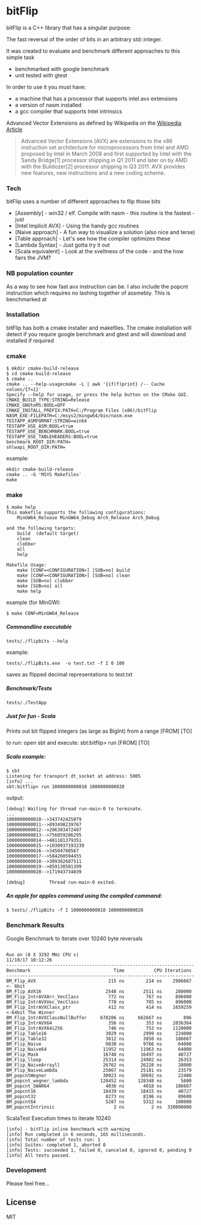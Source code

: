# bitFlip

bitFlip is a C++ library that has a singular purpose:

The fast reversal of the order of bits in an arbitrary std::integer.

It was created to evaluate and benchmark different approaches to this simple task

+ benchmarked with google benchmark
+ unit tested with gtest

In order to use it you must have:

  - a machine that has a processor that supports intel avx extensions
  - a version of nasm installed
  - a gcc compiler that supports Intel intrinsics

Advanced Vector Extensions as defined by Wikipedia on the [Wikipedia Article][wiki]

> Advanced Vector Extensions (AVX) are extensions to the x86 instruction set architecture for microprocessors from Intel and AMD proposed by Intel in March 2008 and first supported by Intel with the Sandy Bridge[1] processor shipping in Q1 2011 and later on by AMD with the Bulldozer[2] processor shipping in Q3 2011. AVX provides new features, new instructions and a new coding scheme.


### Tech

bitFlip uses a number of different approaches to flip those bits

* [Assembly] - win32 / elf. Compile with nasm - this routine is the fastest - just
* [Intel Implicit AVX] - Using the handy gcc routines
* [Naive approach] - A fun way to visualize a solution (also nice and terse)
* [Table approach] - Let's see how the compiler optimizes these
* [Lambda Syntax] - Just gotta try it out
* [Scala equivalent] - Look at the sveltness of the code - and the how fairs the JVM?

### NB population counter
As a way to see how fast avx instruction can be. I also include the popcnt instruction which requires no lashing together of assmebly.
This is benchmarked at

### Installation

bitFlip has both a cmake installer and makefiles.
The cmake installation will detect if you require google benchmark and gtest and will download and installed if required

### cmake
```
$ mkdir cmake-build-release
$ cd cmake-build-release
$ cmake ..
cmake .. --help-usagecmake -L | awk '{if(f)print} /-- Cache values/{f=1}'
Specify --help for usage, or press the help button on the CMake GUI.
CMAKE_BUILD_TYPE:STRING=Release
CMAKE_GNUtoMS:BOOL=OFF
CMAKE_INSTALL_PREFIX:PATH=C:/Program Files (x86)/bitFlip
NASM_EXE:FILEPATH=C:/msys2/mingw64/bin/nasm.exe
TESTAPP_ASMFORMAT:STRING=win64
TESTAPP_USE_ASM:BOOL=true
TESTAPP_USE_BENCHMARK:BOOL=true
TESTAPP_USE_TABLEHEADERS:BOOL=true
benchmark_ROOT_DIR:PATH=
shlwapi_ROOT_DIR:PATH=

```

example:
```
mkdir cmake-build-release
cmake .. -G 'MSYS Makefiles'
make
```

### make
```
$ make help
This makefile supports the following configurations:
    MinGW64_Release MinGW64_Debug Arch_Release Arch_Debug

and the following targets:
    build  (default target)
    clean
    clobber
    all
    help

Makefile Usage:
    make [CONF=<CONFIGURATION>] [SUB=no] build
    make [CONF=<CONFIGURATION>] [SUB=no] clean
    make [SUB=no] clobber
    make [SUB=no] all
    make help
```

example (for MinGW):
```
$ make CONF=MinGW64_Release
```

##### Commandline executable

```
tests/./flipbits --help
```
example:

```
tests/./flipBits.exe  -o test.txt -f I 0 100
```

saves as flipped decimal representations to test.txt

##### Benchmark/Tests

```
tests/./TestApp

```

##### Just for fun - Scala
Prints out bit flipped integers (as large as BigInt) from a range [FROM] [TO]

to run:
open sbt and execute:
sbt:bitflip> run [FROM] [TO]

##### Scala example:

```
$ sbt
Listening for transport dt_socket at address: 5005
[info] ...
sbt:bitflip> run 1000000000010 1000000000020

```

output:

```
[debug] Waiting for thread run-main-0 to terminate.
...
1000000000010-->343742425879
1000000000011-->893498239767
1000000000012-->206303472407
1000000000013-->756059286295
1000000000014-->481181379351
1000000000015-->1030937193239
1000000000016-->34504780567
1000000000017-->584260594455
1000000000018-->309382687511
1000000000019-->859138501399
1000000000020-->171943734039

[debug]         Thread run-main-0 exited.

```

##### An apple for apples command using the compiled command:

```
$ tests/./flipBits -f I 1000000000010 1000000000020

```

### Benchmark Results

Google Benchmark to iterate over 10240 byte reversals


```

Run on (8 X 3292 MHz CPU s)
11/10/17 10:12:26
----------------------------------------------------------------------
Benchmark                               Time           CPU Iterations
----------------------------------------------------------------------
BM_Flip_AVX                           215 ns        214 ns    2986667 <- 8bit
BM_Flip_AVX16                        2548 ns       2511 ns     280000
BM_Flip_IntrAVXArr_VecClass           772 ns        767 ns     896000
BM_Flip_IntrAVXVec_VecClass           778 ns        785 ns     896000
BM_Flip_IntrAVXClass_ptr              412 ns        414 ns    1659259 <-64bit The Winner
BM_Flip_IntrAVXClassNullBuffer     678206 ns     662667 ns        896
BM_Flip_IntrAVX64                     356 ns        353 ns    2036364
BM_Flip_IntrAVX64i256                 746 ns        753 ns    1120000
BM_Flip_Table16                      3029 ns       2999 ns     224000
BM_Flip_Table32                      3812 ns       3850 ns     186667
BM_Flip_Naive                        9830 ns       9766 ns      64000
BM_Flip_Naive64                     11952 ns      11963 ns      64000
BM_Flip_Mask                        16748 ns      16497 ns      40727
BM_Flip_lloop                       25314 ns      24902 ns      26353
BM_Flip_NaiveArrayll                26762 ns      26228 ns      28000
BM_Flip_NaiveLambda                 25067 ns      25181 ns      23579
BM_popcntWegner                     30923 ns      30692 ns      22400
BM_popcnt_wegner_lambda            128452 ns     128348 ns       5600
BM_popcnt_SWAR64                     4036 ns       4018 ns     186667
BM_popcnt16                         18439 ns      18415 ns      40727
BM_popcnt32                          8273 ns       8196 ns      89600
BM_popcnt64                          5287 ns       5312 ns     100000
BM_popcntIntrinsic                      2 ns          2 ns  320000000

```

ScalaTest Execution times to iterate 10240

```
[info] - bitFlip inline benchmark with warming
[info] Run completed in 6 seconds, 165 milliseconds.
[info] Total number of tests run: 1
[info] Suites: completed 1, aborted 0
[info] Tests: succeeded 1, failed 0, canceled 0, ignored 0, pending 0
[info] All tests passed.

```

### Development

Please feel free...

License
----

MIT


[//]: # (These are reference links used in the body of this note and get stripped out when the markdown processor does its job. There is no need to format nicely because it shouldn't be seen. Thanks SO - http://stackoverflow.com/questions/4823468/store-comments-in-markdown-syntax)


   [wiki]: <https://en.wikipedia.org/wiki/Advanced_Vector_Extensions>


